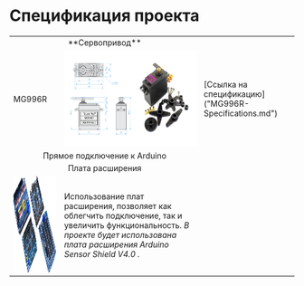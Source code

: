 # Спецификация проекта

<table>
	<tr>
    <td colspan="2" align="center">
      **Сервопривод**
    </td>
  </tr>
  <tr>
    <td>
      MG996R
    </td>
    <td>
      <img src="https://github.com/EngineerZavoda/ROSE-Robotic-Open-Source-Education/blob/9514f9716fee31dc185fbe311bff393d21c90672/ROBO-HAND_BEGINNER/Image/ServoMotor/MG996R_FIG1.png" alt="MG996R Servomotor" height="170" width="250">
    </td>
    <td>
      [Ссылка на спецификацию]("MG996R-Specifications.md")
    </td>
  </tr>
	<tr>
    <td colspan="2" align="center">
      Прямое подключение к Arduino
    </td>
    <tr>
      <td colspan="2" align="center">
        Плата расширения
      </td>
    </tr>
    <tr>
      <td>
        <img src="https://github.com/EngineerZavoda/ROSE-Robotic-Open-Source-Education/blob/94ff0cf145282f6b754a1b841d3b4a2cfb28c390/ROBO-HAND_BEGINNER/Image/Arduino/Shields.png" alt="Arduino Sensor Shield" height="170" width="250">
      </td>
      <td>
        Использование плат расширения, позволяет как облегчить подключение, так и увеличить функциональность.
  <i> В проекте будет использована плата расширения Arduino Sensor Shield V4.0 <i>.
      </td>
    </tr>
